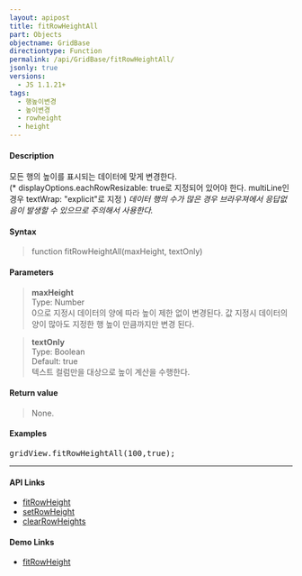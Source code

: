 ```yaml
---
layout: apipost
title: fitRowHeightAll
part: Objects
objectname: GridBase
directiontype: Function
permalink: /api/GridBase/fitRowHeightAll/
jsonly: true
versions:
  - JS 1.1.21+
tags:
  - 행높이변경
  - 높이변경
  - rowheight
  - height
---
```



#### Description

 모든 행의 높이를 표시되는 데이터에 맞게 변경한다.   
 (* displayOptions.eachRowResizable: true로 지정되어 있어야 한다. multiLine인 경우 textWrap: "explicit"로 지정 )
 *데이터 행의 수가 많은 경우 브라우져에서 응답없음이 발생할 수 있으므로 주의해서 사용한다.*

#### Syntax

> function fitRowHeightAll(maxHeight, textOnly)  

#### Parameters

> **maxHeight**  
> Type: Number  
> 0으로 지정시 데이터의 양에 따라 높이 제한 없이 변경된다. 값 지정시 데이터의 양이 많아도 지정한 행 높이 만큼까지만 변경 된다.    

> **textOnly**  
> Type: Boolean  
> Default: true  
> 텍스트 컬럼만을 대상으로 높이 계산을 수행한다.   

#### Return value

> None.  

#### Examples 

<pre class="prettyprint">
gridView.fitRowHeightAll(100,true);    
</pre>

---

#### API Links

* [fitRowHeight](/api/GridBase/fitRowHeight)
* [setRowHeight](/api/GridBase/setRowHeight)
* [clearRowHeights](/api/GridBase/clearRowHeights)

#### Demo Links

* [fitRowHeight](http://demo.realgrid.com/Columns/FitRowHeight)